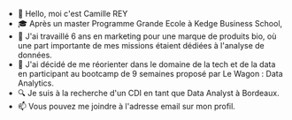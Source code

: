 - 👋 Hello, moi c'est Camille REY
- 🎓 Après un master Programme Grande Ecole à Kedge Business School,
- 🌱 J'ai travaillé 6 ans en marketing pour une marque de produits bio, où une part importante de mes missions étaient dédiées à l'analyse de données.
- 🚃 J'ai décidé de me réorienter dans le domaine de la tech et de la data en participant au bootcamp de 9 semaines proposé par Le Wagon : Data Analytics.
- 🔍 Je suis à la recherche d'un CDI en tant que Data Analyst à Bordeaux.
- 📫 Vous pouvez me joindre à l'adresse email sur mon profil.

<!---
Camillerey01/Camillerey01 is a ✨ special ✨ repository because its `README.md` (this file) appears on your GitHub profile.
You can click the Preview link to take a look at your changes.
--->
